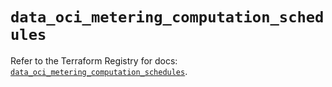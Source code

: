 # `data_oci_metering_computation_schedules`

Refer to the Terraform Registry for docs: [`data_oci_metering_computation_schedules`](https://registry.terraform.io/providers/oracle/oci/6.18.0/docs/data-sources/metering_computation_schedules).
